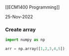 [[ECM1400 Programming]]

25-Nov-2022


### Create array

```python
import numpy as np

arr = np.array([1,2,3,4,5])
```

